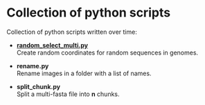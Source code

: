 # Collection of python scripts
Collection of python scripts written over time:

- [**random_select_multi.py**](https://github.com/Daniel-Ze/python_scripts/tree/main/split_chunk)
\
Create random coordinates for random sequences in genomes.

- **rename.py**
\
Rename images in a folder with a list of names.

- **split_chunk.py**
\
Split a multi-fasta file into **n** chunks.
